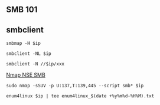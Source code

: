 ## SMB 101

## smbclient
```
smbmap -H $ip
```
```
smbclient -NL $ip
```
```
smbclient -N //$ip/xxx
```

[Nmap NSE SMB](https://www.blackhillsinfosec.com/a-pentesters-voyage-the-first-few-hours/)
```
sudo nmap -sSUV -p U:137,T:139,445 --script smb* $ip
```

```
enum4linux $ip | tee enum4linux_$(date +%y%m%d-%H%M).txt
```

```

```
```

```